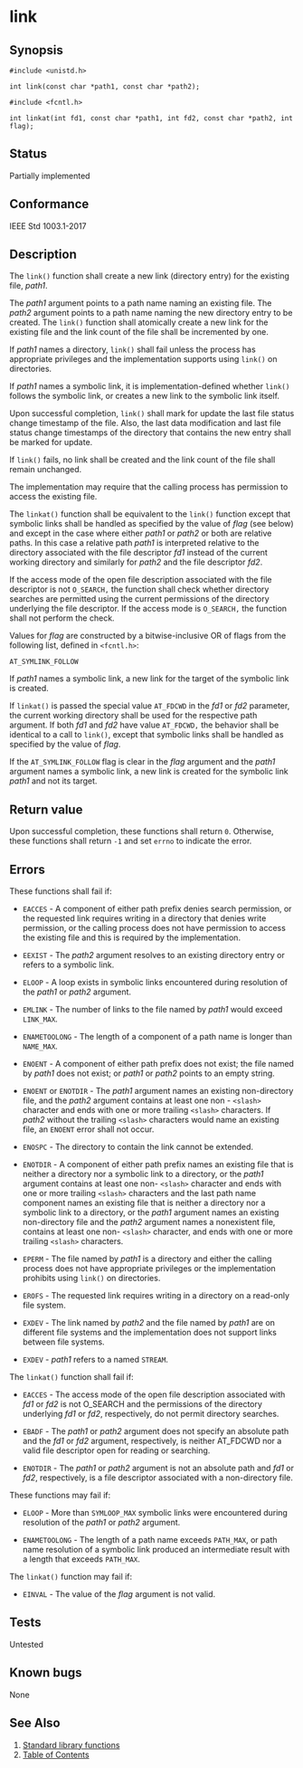 # link

## Synopsis

`#include <unistd.h>`

`int link(const char *path1, const char *path2);`

`#include <fcntl.h>`

`int linkat(int fd1, const char *path1, int fd2, const char *path2, int flag);`

## Status

Partially implemented

## Conformance

IEEE Std 1003.1-2017

## Description

The `link()` function shall create a new link (directory entry) for the existing file, _path1_.

The _path1_ argument points to a path name naming an existing file. The _path2_ argument points to a path name naming
the new directory entry to be created. The `link()` function shall atomically create a new link for the existing file
and the link count of the file shall be incremented by one.

If _path1_ names a directory, `link()` shall fail unless the process has appropriate privileges and the implementation
supports using `link()` on directories.

If _path1_ names a symbolic link, it is implementation-defined whether `link()` follows the symbolic link, or creates a
new link to the symbolic link itself.

Upon successful completion, `link()` shall mark for update the last file status change timestamp of the file. Also, the
last data modification and last file status change timestamps of the directory that contains the new entry shall be
marked for update.

If `link()` fails, no link shall be created and the link count of the file shall remain unchanged.

The implementation may require that the calling process has permission to access the existing file.

The `linkat()` function shall be equivalent to the `link()` function except that symbolic links shall be handled as
specified by the value of _flag_ (see below) and except in the case where either _path1_ or _path2_ or both are
relative paths. In this case a relative path _path1_ is interpreted relative to the directory associated with the
file descriptor _fd1_ instead of the current working directory and similarly for _path2_ and the file descriptor _fd2_.

If the access mode of the open file description associated with the file descriptor is not `O_SEARCH,` the function
shall check whether directory searches are permitted using the current permissions of the directory underlying the
file descriptor. If the access mode is `O_SEARCH,` the function shall not perform the check.

Values for _flag_ are constructed by a bitwise-inclusive OR of flags from the following list, defined in `<fcntl.h>`:

`AT_SYMLINK_FOLLOW`

If _path1_ names a symbolic link, a new link for the target of the symbolic link is created.

If `linkat()` is passed the special value `AT_FDCWD` in the _fd1_ or _fd2_ parameter, the current working directory
shall be used for the respective path argument. If both _fd1_ and _fd2_ have value `AT_FDCWD,` the behavior shall be
identical to a call to `link()`, except that symbolic links shall be handled as specified by the value of _flag_.

If the `AT_SYMLINK_FOLLOW` flag is clear in the _flag_ argument and the _path1_ argument names a symbolic link, a new
link is created for the symbolic link _path1_ and not its target.

## Return value

Upon successful completion, these functions shall return `0`. Otherwise, these functions shall return `-1` and set
`errno` to indicate the error.

## Errors

These functions shall fail if:

* `EACCES` - A component of either path prefix denies search permission, or the requested link requires writing in a
 directory that denies write permission, or the calling process does not have permission to access the existing file
 and this is required by the implementation.

* `EEXIST` - The _path2_ argument resolves to an existing directory entry or refers to a symbolic link.

* `ELOOP` - A loop exists in symbolic links encountered during resolution of the _path1_ or _path2_ argument.

* `EMLINK` - The number of links to the file named by _path1_ would exceed `LINK_MAX`.

* `ENAMETOOLONG` - The length of a component of a path name is longer than `NAME_MAX`.

* `ENOENT` - A component of either path prefix does not exist; the file named by _path1_ does not exist; or _path1_ or
 _path2_ points to an empty string.

* `ENOENT` or `ENOTDIR` - The _path1_ argument names an existing non-directory file, and the _path2_ argument contains
 at least one non - `<slash>` character and ends with one or more trailing `<slash>` characters. If _path2_ without the
 trailing `<slash>` characters would name an existing file, an `ENOENT` error shall not occur.

* `ENOSPC` - The directory to contain the link cannot be extended.

* `ENOTDIR` - A component of either path prefix names an existing file that is neither a directory nor a symbolic link
 to a directory, or the _path1_ argument contains at least one non- `<slash>` character and ends with one or more
 trailing `<slash>` characters and the last path name component names an existing file that is neither a directory nor a
 symbolic link to a directory, or the _path1_ argument names an existing non-directory file and the _path2_ argument
 names a nonexistent file, contains at least one non- `<slash>` character, and ends with one or more trailing `<slash>`
 characters.

* `EPERM` - The file named by _path1_ is a directory and either the calling process does not have appropriate
 privileges or the implementation prohibits using `link()` on directories.

* `EROFS` - The requested link requires writing in a directory on a read-only file system.

* `EXDEV` - The link named by _path2_ and the file named by _path1_ are on different file systems and the
 implementation does not
support links between file systems.

* `EXDEV` - _path1_ refers to a named `STREAM`.

The `linkat()` function shall fail if:

* `EACCES` - The access mode of the open file description associated with _fd1_ or _fd2_ is not O_SEARCH and the
 permissions of the directory underlying _fd1_ or _fd2_, respectively, do not permit directory searches.

* `EBADF` - The _path1_ or _path2_ argument does not specify an absolute path and the _fd1_ or _fd2_ argument,
 respectively, is neither AT_FDCWD nor a valid file descriptor open for reading or searching.

* `ENOTDIR` - The _path1_ or _path2_ argument is not an absolute path and _fd1_ or _fd2_, respectively, is a file
 descriptor associated with a non-directory file.

These functions may fail if:

* `ELOOP` - More than `SYMLOOP_MAX` symbolic links were encountered during resolution of the _path1_ or _path2_
 argument.

* `ENAMETOOLONG` - The length of a path name exceeds `PATH_MAX`, or path name resolution of a symbolic link produced an
 intermediate result with a length that exceeds `PATH_MAX`.

The `linkat()` function may fail if:

* `EINVAL` - The value of the _flag_ argument is not valid.

## Tests

Untested

## Known bugs

None

## See Also

1. [Standard library functions](../functions.md)
2. [Table of Contents](../../../README.md)
